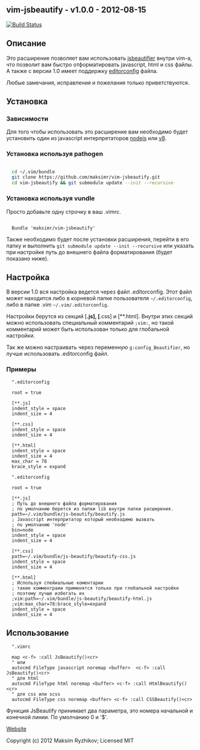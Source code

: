 vim-jsbeautify - v1.0.0 - 2012-08-15
---------------------------------------------------
[![Build Status](https://secure.travis-ci.org/maksimr/vim-jsbeautify.png)](http://travis-ci.org/maksimr/vim-jsbeautify)

Описание
------------

Это расширение позволяет вам использовать [jsbeautifier](http://jsbeautifier.org/)
внутри vim-а, что позволит вам быстро отформатировать javascript, html и css файлы.
А также с версии 1.0 имеет поддержку [editorconfig](http://editorconfig.org/) файла.

Любые замечания, исправления и пожелания только приветствуются.

Установка
------------

### Зависимости
Для того чтобы использовать это расширение вам необходимо
будет установить один из javascript интерпретаторов
[nodejs](http://nodejs.org/) или [v8](http://code.google.com/p/v8/).

### Установка используя pathogen

```bash

  cd ~/.vim/bundle
  git clone https://github.com/maksimr/vim-jsbeautify.git
  cd vim-jsbeautify && git submodule update --init --recursive

```

### Установка используя vundle

Просто добавьте одну строчку в ваш .vimrc.

```vim

  Bundle 'maksimr/vim-jsbeautify'

```

Также необходимо будет после установки расширения, перейти в его папку
и выполнить ```git submodule update --init --recursive``` или указать
при настройке путь до внешнего файла форматирования (будет показано ниже).

Настройка
-------------

В версии 1.0 вся настройка ведется через файл .editorconfig.
Этот файл может находится либо в корневой папке пользователя ```~/.editorconfig```,
либо в папке .vim ```~/.vim/.editorconfig```.

Настройки берутся из секций [**.js], [**.css] и [**.html]. Внутри этих
секций можно использовать специальный комментарий ```;vim:```, но такой комментарий
может быть использован только для глобальной настройки.

Так же можно настраивать через переменную ```g:config_Beautifier```, но лучше использовать .editorconfig файл.


### Примеры

```editorconfig
  ".editorconfig

  root = true

  [**.js]
  indent_style = space
  indent_size = 4

  [**.css]
  indent_style = space
  indent_size = 4

  [**.html]
  indent_style = space
  indent_size = 4
  max_char = 78
  brace_style = expand

```

```editorconfig
  ".editorconfig

  root = true

  [**.js]
  ; Путь до внешнего файла форматирования
  ; по умолчанию берется из папки lib внутри папки расширения.
  path=~/.vim/bundle/js-beautify/beautify.js
  ; Javascript интерпритатор который необходимо вызвать
  ; по умолчанию 'node'
  bin=node
  indent_style = space
  indent_size = 4

  [**.css]
  path=~/.vim/bundle/js-beautify/beautify-css.js
  indent_style = space
  indent_size = 4

  [**.html]
  ; Используя спейиальные коментарии
  ; такие комментраии применятся только при глобальной настройке
  ; поэтому лучше избегать их
  ;vim:path=~/.vim/bundle/js-beautify/beautify-html.js
  ;vim:max_char=78:brace_style=expand
  indent_style = space
  indent_size = 4

```

Использование
-------------

```vim
  ".vimrc

  map <c-f> :call JsBeautify()<cr>
  " или
  autocmd FileType javascript noremap <buffer>  <c-f> :call JsBeautify()<cr>
  " для html
  autocmd FileType html noremap <buffer> <c-f> :call HtmlBeautify()<cr>
  " для css или scss
  autocmd FileType css noremap <buffer> <c-f> :call CSSBeautify()<cr>

```

Функция JsBeautify принимает два параметра, это номера начальной и конечной линии.
По умолчанию 0 и '$'.


[Website](http://github.com/)

Copyright (c) 2012 Maksim Ryzhikov; Licensed MIT
